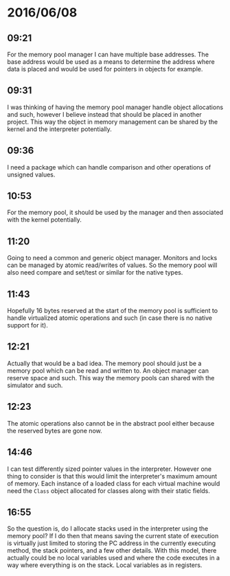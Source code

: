 # 2016/06/08

## 09:21

For the memory pool manager I can have multiple base addresses. The base
address would be used as a means to determine the address where data is
placed and would be used for pointers in objects for example.

## 09:31

I was thinking of having the memory pool manager handle object allocations
and such, however I believe instead that should be placed in another project.
This way the object in memory management can be shared by the kernel and the
interpreter potentially.

## 09:36

I need a package which can handle comparison and other operations of unsigned
values.

## 10:53

For the memory pool, it should be used by the manager and then associated with
the kernel potentially.

## 11:20

Going to need a common and generic object manager. Monitors and locks can be
managed by atomic read/writes of values. So the memory pool will also need
compare and set/test or similar for the native types.

## 11:43

Hopefully 16 bytes reserved at the start of the memory pool is sufficient to
handle virtualized atomic operations and such (in case there is no native
support for it).

## 12:21

Actually that would be a bad idea. The memory pool should just be a memory
pool which can be read and written to. An object manager can reserve space and
such. This way the memory pools can shared with the simulator and such.

## 12:23

The atomic operations also cannot be in the abstract pool either because the
reserved bytes are gone now.

## 14:46

I can test differently sized pointer values in the interpreter. However one
thing to consider is that this would limit the interpreter's maximum amount
of memory. Each instance of a loaded class for each virtual machine would need
the `Class` object allocated for classes along with their static fields.

## 16:55

So the question is, do I allocate stacks used in the interpreter using the
memory pool? If I do then that means saving the current state of execution is
virtually just limited to storing the PC address in the currently executing
method, the stack pointers, and a few other details. With this model, there
actually could be no local variables used and where the code executes in a way
where everything is on the stack. Local variables as in registers.

